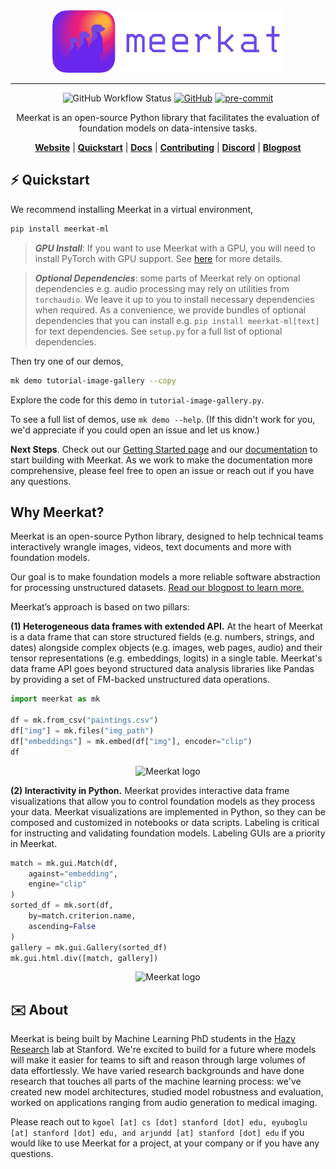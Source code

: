 <div align="center">
    <img src="docs/assets/meerkat_banner.png" height=100 alt="Meerkat logo"/>

---

![GitHub Workflow Status](https://github.com/HazyResearch/meerkat/actions/workflows/.github/workflows/ci.yml/badge.svg)
[![GitHub](https://img.shields.io/github/license/HazyResearch/meerkat)](https://img.shields.io/github/license/HazyResearch/meerkat)
[![pre-commit](https://img.shields.io/badge/pre--commit-enabled-brightgreen?logo=pre-commit&logoColor=white)](https://github.com/pre-commit/pre-commit)

Meerkat is an open-source Python library that facilitates the evaluation of foundation models on data-intensive tasks.

[**Website**](http://meerkat.wiki)
| [**Quickstart**](http://meerkat.wiki/docs/start/quickstart-df.html)
| [**Docs**](http://meerkat.wiki/docs/index.html)
| [**Contributing**](CONTRIBUTING.md)
| [**Discord**](https://discord.gg/pw8E4Q26Tq)
| [**Blogpost**](https://hazyresearch.stanford.edu/blog/2023-03-01-meerkat)

</div>

## ⚡️ Quickstart

We recommend installing Meerkat in a virtual environment,

```bash
pip install meerkat-ml
```

> **_GPU Install_**: If you want to use Meerkat with a GPU, you will need to install PyTorch with GPU support. See [here](https://pytorch.org/get-started/locally/) for more details.

<!-- ```bash
pip install "meerkat-ml @ git+https://github.com/robustness-gym/meerkat@clever-dev"
```  -->

> **_Optional Dependencies_**: some parts of Meerkat rely on optional dependencies e.g. audio processing may rely on utilities from `torchaudio`. We leave it up to you to install necessary dependencies when required. As a convenience, we provide bundles of optional dependencies that you can install e.g. `pip install meerkat-ml[text]` for text dependencies. See `setup.py` for a full list of optional dependencies.

Then try one of our demos,

```bash
mk demo tutorial-image-gallery --copy
```

Explore the code for this demo in `tutorial-image-gallery.py`. 

To see a full list of demos, use `mk demo --help`. (If this didn't work for you, we'd appreciate if you could open an issue and let us know.)

**Next Steps**.
Check out our [Getting Started page](http://meerkat.wiki/docs/start/quickstart-df.html) and our [documentation](http://meerkat.wiki/docs/index.html) to start building with Meerkat. As we work to make the documentation more comprehensive, please feel free to open an issue or reach out if you have any questions.

## Why Meerkat?

Meerkat is an open-source Python library, designed to help
technical teams interactively wrangle images, videos, text
documents and more with foundation models.

Our goal is to make foundation models a more reliable
software abstraction for processing unstructured datasets.
[Read our blogpost to learn more.](https://hazyresearch.stanford.edu/blog/2023-03-01-meerkat)



Meerkat’s approach is based on two pillars:

**(1) Heterogeneous data frames with extended API.** At the heart of Meerkat is a data frame that can store structured fields (e.g. numbers, strings, and dates) alongside complex objects (e.g. images, web pages, audio) and their tensor representations (e.g. embeddings, logits) in a single table. Meerkat's data frame API goes beyond structured data analysis libraries like Pandas by providing a set of FM-backed unstructured data operations.

```python
import meerkat as mk

df = mk.from_csv("paintings.csv")
df["img"] = mk.files("img_path")
df["embeddings"] = mk.embed(df["img"], encoder="clip")
df
```

<div align="center">

<img src="website/static/dataframe-demo.gif" height=400 alt="Meerkat logo"/>
</div>

**(2) Interactivity in Python.** Meerkat provides interactive data frame visualizations that allow you to control foundation models as they process your data.
Meerkat visualizations are implemented in Python, so they can be composed and customized in notebooks or data scripts.
Labeling is critical for instructing and validating foundation models. Labeling GUIs are a priority in Meerkat.

```python
match = mk.gui.Match(df,
	against="embedding",
	engine="clip"
)
sorted_df = mk.sort(df,
	by=match.criterion.name,
	ascending=False
)
gallery = mk.gui.Gallery(sorted_df)
mk.gui.html.div([match, gallery])
```

<div align="center">
<img src="website/static/interact-demo.gif" height=400 alt="Meerkat logo"/>
</div>

## ✉️ About

Meerkat is being built by Machine Learning PhD students in the [Hazy Research](https://hazyresearch.stanford.edu) lab at Stanford. We're excited to build for a future where models will make it easier for teams to sift and reason through large volumes of data effortlessly. We have varied research backgrounds and have done research that touches all parts of the machine learning process: we've created new model architectures, studied model robustness and evaluation, worked on applications ranging from audio generation to medical imaging.

Please reach out to `kgoel [at] cs [dot] stanford [dot] edu, eyuboglu [at] stanford [dot] edu, and arjundd [at] stanford [dot] edu` if you would like to use Meerkat for a project, at your company or if you have any questions.
